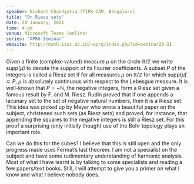 ```yaml
---
speaker: Nishant Chandgotia (TIFR-CAM, Bengaluru)
title: "On Riesz sets"
date: 20 January, 2021
time: 4 pm
venue: Microsoft Teams (online)
series: "APRG Seminar"
website: http://math.iisc.ac.in/~aprg/index.php?id=seminar20-21
---
```


Given a finite (complex-valued) measure $\mu$ on the circle
$\mathbb{R}/\mathbb{Z}$ we write supp$(\widehat{\mu})$ to denote the support
of its Fourier coefficients. A subset $P$ of the integers is called a
Riesz set if for all measures $\mu$ on $\mathbb{R}/\mathbb{Z}$ for which
supp$(\widehat{\mu}) \subset P$, $\mu$ is absolutely continuous with
respect to the Lebesgue measure. It is well-known that $P=-\mathbb{N}$,
the negative integers, form a Riesz set given a famous result by
F. and M. Riesz. Rudin proved that if one appends a lacunary set to the
set of negative natural numbers, then it is a Riesz set. This idea was
picked up by Meyer who wrote a beautiful paper on the subject, christened
such sets (as Riesz sets) and proved, for instance, that appending the
squares to the negative integers is still a Riesz set. For this proof a
surprising (only initially though) use of the Bohr topology plays an important role.

Can we do this for the cubes? I believe that this is still open and the
only progress made uses Fermat’s last theorem. I am not a specialist on
the subject and have some rudimentary understanding of harmonic analysis.
Most of what I have learnt is by talking to some specialists and reading
a few papers/text books. Still, I will attempt to give you a primer on
what I know and what I believe nobody does.
